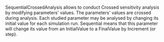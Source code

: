 SequentialCrossedAnalysis allows to conduct Crossed sensitivity analysis by modifying parameters' values. The parameters' values are crossed during analysis. 
Each studied parameter may be analysed by changing its initial value for each simulation run. Sequential means that this parameter will change its value from an InitialValue to a FinalValue by Increment (or step).


